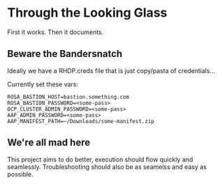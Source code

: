 # Through the Looking Glass
First it works. Then it documents.

## Beware the Bandersnatch
Ideally we have a RHDP.creds file that is just copy/pasta of credentials...

Currently set these vars:
```
ROSA_BASTION_HOST=bastion.something.com
ROSA_BASTION_PASSWORD=<some-pass>
OCP_CLUSTER_ADMIN_PASSWORD=<some-pass>
AAP_ADMIN_PASSWORD=<some-pass> 
AAP_MANIFEST_PATH=~/Downloads/some-manifest.zip
```

## We're all mad here
This project aims to do better, execution should flow quickly and seamlessly. Troubleshooting should also be as seamelss and easy as possible.

